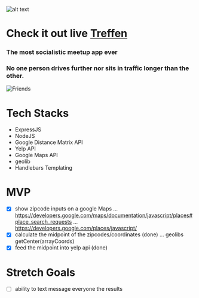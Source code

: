 ![alt text](https://i.imgur.com/sS1onw5.png "Treffen Logo")
#  Check it out live [Treffen](http://treffen.herokuapp.com/)
### The most socialistic meetup app ever
### No one person drives further nor sits in traffic longer than the other.
 ![Friends](https://media.giphy.com/media/2NLmQlBLL7DEs/giphy.gif) 
# Tech Stacks
- ExpressJS
- NodeJS
- Google Distance Matrix API
- Yelp API
- Google Maps API
- geolib
- Handlebars Templating

#  MVP
- [x] show zipcode inputs on a google Maps
... https://developers.google.com/maps/documentation/javascript/places#place_search_requests
... https://developers.google.com/places/javascript/
- [x] calculate the midpoint of the zipcodes/coordinates (done)
... geolibs getCenter(arrayCoords)
- [x] feed the midpoint into yelp api (done)

# Stretch Goals
- [ ] ability to text message everyone the results
